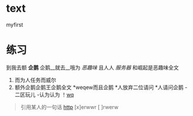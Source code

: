 # text
myfirst
# 练习

到我去额 **企鹅** 企鹅__就去__哦为 *恶趣味* 且人人 _服务器_ 和崛起是恶趣味全文
1. 而为人任务而威尔
2. 额外企鹅企鹅王企鹅全文
*weqew而且企鹅
*人放弃二位请问
*人请问企鹅
-二区玩儿
-认为认为
！[wq](123.jpg)
>引用某人的一句话
[http](234.com)
[x]erwwr
[ ]rwerw
